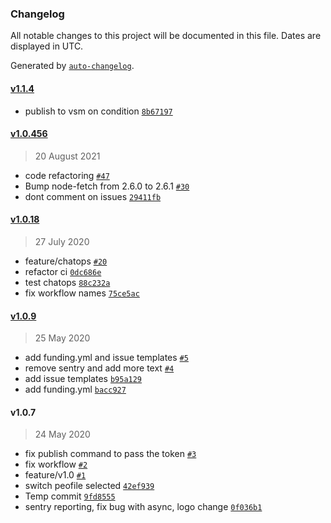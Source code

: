 ### Changelog

All notable changes to this project will be documented in this file. Dates are displayed in UTC.

Generated by [`auto-changelog`](https://github.com/CookPete/auto-changelog).

#### [v1.1.4](https://github.com/onlyutkarsh/git-config-user-profiles/compare/v1.0.456...v1.1.4)

- publish to vsm on condition [`8b67197`](https://github.com/onlyutkarsh/git-config-user-profiles/commit/8b67197887a69c52538eacad36ffb7e173a1b1b7)

#### [v1.0.456](https://github.com/onlyutkarsh/git-config-user-profiles/compare/v1.0.18...v1.0.456)

> 20 August 2021

- code refactoring [`#47`](https://github.com/onlyutkarsh/git-config-user-profiles/pull/47)
- Bump node-fetch from 2.6.0 to 2.6.1 [`#30`](https://github.com/onlyutkarsh/git-config-user-profiles/pull/30)
- dont comment on issues [`29411fb`](https://github.com/onlyutkarsh/git-config-user-profiles/commit/29411fba2bef504e945690f8e02785c616a6ee96)

#### [v1.0.18](https://github.com/onlyutkarsh/git-config-user-profiles/compare/v1.0.9...v1.0.18)

> 27 July 2020

- feature/chatops [`#20`](https://github.com/onlyutkarsh/git-config-user-profiles/pull/20)
- refactor ci [`0dc686e`](https://github.com/onlyutkarsh/git-config-user-profiles/commit/0dc686ece2508ee7c7b165087019007b834b7236)
- test chatops [`88c232a`](https://github.com/onlyutkarsh/git-config-user-profiles/commit/88c232ad34c7289254e138866d07997acf6ea324)
- fix workflow names [`75ce5ac`](https://github.com/onlyutkarsh/git-config-user-profiles/commit/75ce5ac9b5794e529f46ecc034dcac11dd45c56e)

#### [v1.0.9](https://github.com/onlyutkarsh/git-config-user-profiles/compare/v1.0.7...v1.0.9)

> 25 May 2020

- add funding.yml and issue templates [`#5`](https://github.com/onlyutkarsh/git-config-user-profiles/pull/5)
- remove sentry and add more text [`#4`](https://github.com/onlyutkarsh/git-config-user-profiles/pull/4)
- add issue templates [`b95a129`](https://github.com/onlyutkarsh/git-config-user-profiles/commit/b95a129c2605038ebc366388429da2c068d819b7)
- add funding.yml [`bacc927`](https://github.com/onlyutkarsh/git-config-user-profiles/commit/bacc9275ec95efc26cdf8619b80ab9c3debc4fa0)

#### v1.0.7

> 24 May 2020

- fix publish command to pass the token [`#3`](https://github.com/onlyutkarsh/git-config-user-profiles/pull/3)
- fix workflow [`#2`](https://github.com/onlyutkarsh/git-config-user-profiles/pull/2)
- feature/v1.0 [`#1`](https://github.com/onlyutkarsh/git-config-user-profiles/pull/1)
- switch peofile selected [`42ef939`](https://github.com/onlyutkarsh/git-config-user-profiles/commit/42ef939022d567cc827a3c659b7a5f3b63147399)
- Temp commit [`9fd8555`](https://github.com/onlyutkarsh/git-config-user-profiles/commit/9fd8555b7b7727d0c8fbdf54355d5183f0aab20b)
- sentry reporting, fix bug with async, logo change [`0f036b1`](https://github.com/onlyutkarsh/git-config-user-profiles/commit/0f036b1e903977129e60c211dca36b18089f659c)

